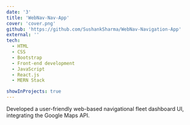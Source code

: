 ```yaml
---
date: '3'
title: 'WebNav-Nav-App'
cover: 'cover.png'
github: 'https://github.com/SushankSharma/WebNav-Navigation-App'
external: ''
tech:
  - HTML
  - CSS
  - Bootstrap
  - Front-end development
  - JavaScript
  - React.js
  - MERN Stack

showInProjects: true
---
```


Developed a user-friendly web-based navigational fleet dashboard UI, integrating the Google Maps API.
